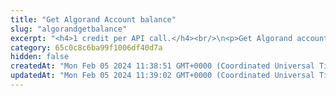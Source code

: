 ```yaml
---
title: "Get Algorand Account balance"
slug: "algorandgetbalance"
excerpt: "<h4>1 credit per API call.</h4><br/>\n<p>Get Algorand account balance in ALGO.</p>"
category: 65c0c8c6ba99f1006df40d7a
hidden: false
createdAt: "Mon Feb 05 2024 11:38:51 GMT+0000 (Coordinated Universal Time)"
updatedAt: "Mon Feb 05 2024 11:39:02 GMT+0000 (Coordinated Universal Time)"
---
```

